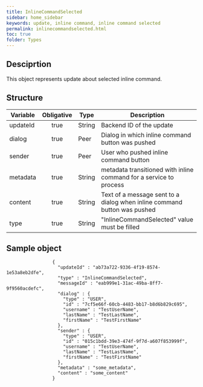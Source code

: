 ```yaml
---
title: InlineCommandSelected
sidebar: home_sidebar
keywords: update, inline command, inline command selected
permalink: inlinecommandselected.html
toc: true
folder: Types
---
```


## Desciprtion

<p> This object represents update  about selected inline command.
</p>

## Structure

| Variable  | Obligative  |Type| Description
|---|:---:|---|---|
| updateId  | true |String| Backend ID of the update |
| dialog  | true |Peer |  Dialog in which inline command button was pushed |
| sender  | true |Peer |  User who pushed inline command button  |
| metadata  | true | String |metadata transitioned with inline command for a service to process |
| content  | true | String |Text of a message sent to a dialog when inline command button was pushed |
| type  | true | String | "InlineCommandSelected" value must be filled

## Sample object

```
                 {
                   "updateId" : "ab73a722-9336-4f19-8574-1e53a8eb2dfe",
                   "type" : "InlineCommandSelected",
                   "messageId" : "eab999e1-31ac-49ba-8ff7-9f9560acdefc",
                   "dialog" : {
                     "type" : "USER",
                     "id" : "7cf5e66f-60cb-4483-bb17-b8d6b829c695",
                     "username" : "TestUserName",
                     "lastName" : "TestLastName",
                     "firstName" : "TestFirstName"
                   },
                   "sender" : {
                     "type" : "USER",
                     "id" : "015c1bdd-39e3-474f-9f7d-a607f853999f",
                     "username" : "TestUserName",
                     "lastName" : "TestLastName",
                     "firstName" : "TestFirstName"
                   },
                   "metadata" : "some_metadata",
                   "content" : "some_content"
                 }
```